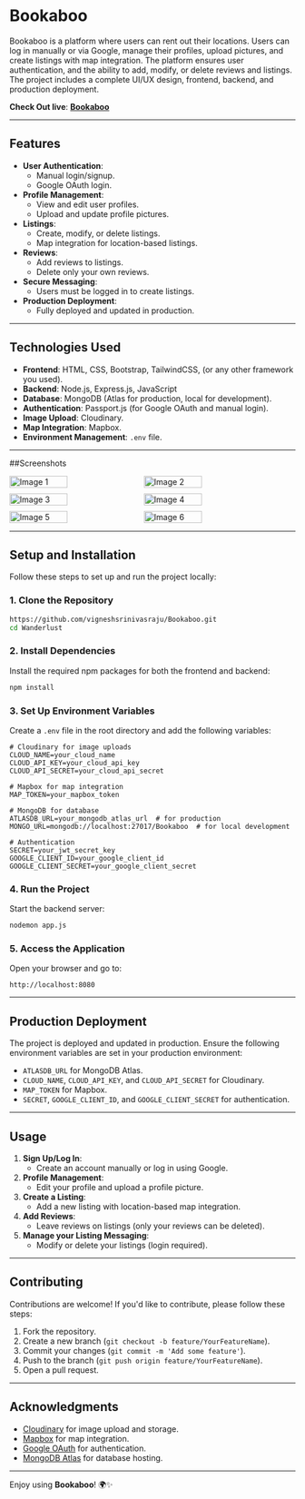 # Bookaboo

Bookaboo is a platform where users can rent out their locations. Users can log in manually or via Google, manage their profiles, upload pictures, and create listings with map integration. The platform ensures user authentication, and the ability to add, modify, or delete reviews and listings. The project includes a complete UI/UX design, frontend, backend, and production deployment.

**Check Out live**: [**Bookaboo**](https://wandelast.onrender.com/)


---

## Features

- **User Authentication**:
    - Manual login/signup.
    - Google OAuth login.
- **Profile Management**:
    - View and edit user profiles.
    - Upload and update profile pictures.
- **Listings**:
    - Create, modify, or delete listings.
    - Map integration for location-based listings.
- **Reviews**:
    - Add reviews to listings.
    - Delete only your own reviews.
- **Secure Messaging**:
    - Users must be logged in to create listings.
- **Production Deployment**:
    - Fully deployed and updated in production.

---

## Technologies Used

- **Frontend**: HTML, CSS, Bootstrap, TailwindCSS,  (or any other framework you used).
- **Backend**: Node.js, Express.js, JavaScript
- **Database**: MongoDB (Atlas for production, local for development).
- **Authentication**: Passport.js (for Google OAuth and manual login).
- **Image Upload**: Cloudinary.
- **Map Integration**: Mapbox.
- **Environment Management**: `.env` file.

---

##Screenshots
<div style="display: flex; flex-wrap: wrap; gap: 10px;">
  <img width="45%" alt="Image 1" src="https://github.com/user-attachments/assets/daadda35-fb3d-4e08-85ca-9dcca4da4a2c" />
  <img width="45%" alt="Image 2" src="https://github.com/user-attachments/assets/02679a83-6ffe-484e-81e6-aa4cc00258ac" />
  <img width="45%" alt="Image 3" src="https://github.com/user-attachments/assets/cda83ddb-38aa-4aa3-8d4c-01c032aa0da6" />
  <img width="45%" alt="Image 4" src="https://github.com/user-attachments/assets/b1c0dad4-a479-4487-ae1c-2801c5a80df7" />
  <img width="45%" alt="Image 5" src="https://github.com/user-attachments/assets/b5d470f7-d0e8-44ce-92a5-348e2b399cec" />
  <img width="45%" alt="Image 6" src="https://github.com/user-attachments/assets/ac5aecee-f3b4-4578-b1b9-4dbc16570eec" />
</div>

---

## Setup and Installation

Follow these steps to set up and run the project locally:

### 1. Clone the Repository
```bash
https://github.com/vigneshsrinivasraju/Bookaboo.git
cd Wanderlust
```

### 2. Install Dependencies
Install the required npm packages for both the frontend and backend:
```bash
npm install
```

### 3. Set Up Environment Variables
Create a `.env` file in the root directory and add the following variables:
```env
# Cloudinary for image uploads
CLOUD_NAME=your_cloud_name
CLOUD_API_KEY=your_cloud_api_key
CLOUD_API_SECRET=your_cloud_api_secret

# Mapbox for map integration
MAP_TOKEN=your_mapbox_token

# MongoDB for database
ATLASDB_URL=your_mongodb_atlas_url  # for production
MONGO_URL=mongodb://localhost:27017/Bookaboo  # for local development

# Authentication
SECRET=your_jwt_secret_key
GOOGLE_CLIENT_ID=your_google_client_id
GOOGLE_CLIENT_SECRET=your_google_client_secret
```

### 4. Run the Project
Start the backend server:
```bash
nodemon app.js  
```

### 5. Access the Application
Open your browser and go to:
```
http://localhost:8080
```

---

## Production Deployment

The project is deployed and updated in production. Ensure the following environment variables are set in your production environment:
- `ATLASDB_URL` for MongoDB Atlas.
- `CLOUD_NAME`, `CLOUD_API_KEY`, and `CLOUD_API_SECRET` for Cloudinary.
- `MAP_TOKEN` for Mapbox.
- `SECRET`, `GOOGLE_CLIENT_ID`, and `GOOGLE_CLIENT_SECRET` for authentication.

---

## Usage

1. **Sign Up/Log In**:
    - Create an account manually or log in using Google.
2. **Profile Management**:
    - Edit your profile and upload a profile picture.
3. **Create a Listing**:
    - Add a new listing with location-based map integration.
4. **Add Reviews**:
    - Leave reviews on listings (only your reviews can be deleted).
5. **Manage your Listing Messaging**:
    - Modify or delete your listings (login required).

---

## Contributing

Contributions are welcome! If you'd like to contribute, please follow these steps:
1. Fork the repository.
2. Create a new branch (`git checkout -b feature/YourFeatureName`).
3. Commit your changes (`git commit -m 'Add some feature'`).
4. Push to the branch (`git push origin feature/YourFeatureName`).
5. Open a pull request.

---


## Acknowledgments

- [Cloudinary](https://cloudinary.com/) for image upload and storage.
- [Mapbox](https://www.mapbox.com/) for map integration.
- [Google OAuth](https://developers.google.com/identity) for authentication.
- [MongoDB Atlas](https://www.mongodb.com/cloud/atlas) for database hosting.

---


Enjoy using **Bookaboo**! 🌍✨
